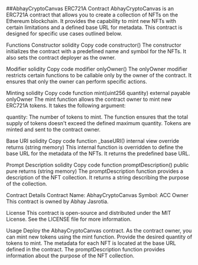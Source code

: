 ##AbhayCryptoCanvas ERC721A Contract
AbhayCryptoCanvas is an ERC721A contract that allows you to create a collection of NFTs on the Ethereum blockchain. It provides the capability to mint new NFTs with certain limitations and a defined base URL for metadata. This contract is designed for specific use cases outlined below.

Functions
Constructor
solidity
Copy code
constructor()
The constructor initializes the contract with a predefined name and symbol for the NFTs. It also sets the contract deployer as the owner.

Modifier
solidity
Copy code
modifier onlyOwner()
The onlyOwner modifier restricts certain functions to be callable only by the owner of the contract. It ensures that only the owner can perform specific actions.

Minting
solidity
Copy code
function mint(uint256 quantity) external payable onlyOwner
The mint function allows the contract owner to mint new ERC721A tokens. It takes the following argument:

quantity: The number of tokens to mint.
The function ensures that the total supply of tokens doesn't exceed the defined maximum quantity. Tokens are minted and sent to the contract owner.

Base URI
solidity
Copy code
function _baseURI() internal view override returns (string memory)
This internal function is overridden to define the base URL for the metadata of the NFTs. It returns the predefined base URL.

Prompt Description
solidity
Copy code
function promptDescription() public pure returns (string memory)
The promptDescription function provides a description of the NFT collection. It returns a string describing the purpose of the collection.

Contract Details
Contract Name: AbhayCryptoCanvas
Symbol: ACC
Owner
This contract is owned by Abhay Jasrotia.

License
This contract is open-source and distributed under the MIT License. See the LICENSE file for more information.

Usage
Deploy the AbhayCryptoCanvas contract.
As the contract owner, you can mint new tokens using the mint function. Provide the desired quantity of tokens to mint.
The metadata for each NFT is located at the base URL defined in the contract.
The promptDescription function provides information about the purpose of the NFT collection.
